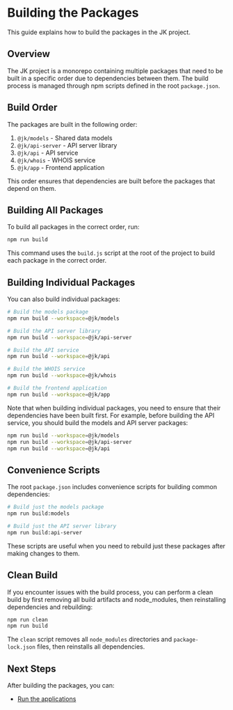 # Building the Packages

This guide explains how to build the packages in the JK project.

## Overview

The JK project is a monorepo containing multiple packages that need to be built in a specific order due to dependencies between them. The build process is managed through npm scripts defined in the root `package.json`.

## Build Order

The packages are built in the following order:

1. `@jk/models` - Shared data models
2. `@jk/api-server` - API server library
3. `@jk/api` - API service
4. `@jk/whois` - WHOIS service
5. `@jk/app` - Frontend application

This order ensures that dependencies are built before the packages that depend on them.

## Building All Packages

To build all packages in the correct order, run:

```bash
npm run build
```

This command uses the `build.js` script at the root of the project to build each package in the correct order.

## Building Individual Packages

You can also build individual packages:

```bash
# Build the models package
npm run build --workspace=@jk/models

# Build the API server library
npm run build --workspace=@jk/api-server

# Build the API service
npm run build --workspace=@jk/api

# Build the WHOIS service
npm run build --workspace=@jk/whois

# Build the frontend application
npm run build --workspace=@jk/app
```

Note that when building individual packages, you need to ensure that their dependencies have been built first. For example, before building the API service, you should build the models and API server packages:

```bash
npm run build --workspace=@jk/models
npm run build --workspace=@jk/api-server
npm run build --workspace=@jk/api
```

## Convenience Scripts

The root `package.json` includes convenience scripts for building common dependencies:

```bash
# Build just the models package
npm run build:models

# Build just the API server library
npm run build:api-server
```

These scripts are useful when you need to rebuild just these packages after making changes to them.

## Clean Build

If you encounter issues with the build process, you can perform a clean build by first removing all build artifacts and node_modules, then reinstalling dependencies and rebuilding:

```bash
npm run clean
npm run build
```

The `clean` script removes all `node_modules` directories and `package-lock.json` files, then reinstalls all dependencies.

## Next Steps

After building the packages, you can:

- [Run the applications](running.md)